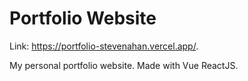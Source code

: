 # Portfolio Website

Link: https://portfolio-stevenahan.vercel.app/.

My personal portfolio website. Made with Vue ReactJS.
